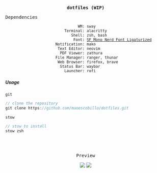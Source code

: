 <p align="center">
<samp><b>dotfiles (WIP)</b></samp>



<samp>Dependencies</samp>

<p align="center">
<sub><samp>
&nbsp;WM: sway<br>
Terminal: alacritty<br>
&nbsp;&nbsp;&nbsp;Shell: zsh, bash<br>
&nbsp;&nbsp;&nbsp;&nbsp;&nbsp;&nbsp;&nbsp;&nbsp;&nbsp;&nbsp;&nbsp;&nbsp;&nbsp;&nbsp;&nbsp;&nbsp;&nbsp;&nbsp;&nbsp;&nbsp;&nbsp;&nbsp;&nbsp;&nbsp;Font: <a href="https://github.com/shaunsingh/SFMono-Nerd-Font-Ligaturized">SF Mono Nerd Font Ligaturized<a><br>
Notification: mako&nbsp;&nbsp;&nbsp;&nbsp;&nbsp;&nbsp;&nbsp;&nbsp;&nbsp;<br>
Text Editor: neovim&nbsp;&nbsp;&nbsp;&nbsp;&nbsp;&nbsp;<br>
PDF Viewer: zathura&nbsp;&nbsp;&nbsp;&nbsp;<br>
&nbsp;File Manager: ranger, thunar<br>
&nbsp;&nbsp;Web Browser: firefox, brave<br>
Status Bar: waybar&nbsp;&nbsp;&nbsp;&nbsp;&nbsp;<br>
Launcher: rofi&nbsp;&nbsp;&nbsp;&nbsp;&nbsp;<br>
</samp></sub>


##### Usage

`git`

```ts
// clone the repository
git clone https://github.com/maoescobillo/dotfiles.git
```

`stow`

```ts
// stow to install
stow zsh 
```
<br>
<br>
<p align="center"><samp>Preview</samp></p>

<p align="center">
<img src="https://user-images.githubusercontent.com/11247099/110247185-ed26b380-7fa5-11eb-8fce-6c224bb6ef26.png">
<img src="https://user-images.githubusercontent.com/11247099/110247187-f1eb6780-7fa5-11eb-9258-620309e20961.png">


